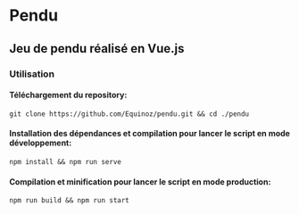 # Pendu

## Jeu de pendu réalisé en Vue.js

### Utilisation

#### Téléchargement du repository:  
```
git clone https://github.com/Equinoz/pendu.git && cd ./pendu
```

#### Installation des dépendances et compilation pour lancer le script en mode développement:  
```
npm install && npm run serve
```

#### Compilation et minification pour lancer le script en mode production:  
```
npm run build && npm run start
```